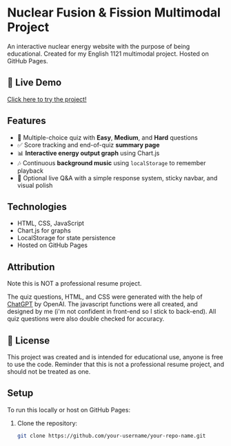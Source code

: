 # Nuclear Fusion & Fission Multimodal Project

An interactive nuclear energy website with the purpose of being educational. Created for my English 1121 multimodal project. Hosted on GitHub Pages.

## 🚀 Live Demo

[Click here to try the project!](https://jelanicreary06.github.io/eng1121-multimodal-project-fission-n-fusion/)

## Features

- 🧠 Multiple-choice quiz with **Easy**, **Medium**, and **Hard** questions
- ✅ Score tracking and end-of-quiz **summary page**
- 📊 **Interactive energy output graph** using Chart.js
- 🎶 Continuous **background music** using `localStorage` to remember playback
- 💬 Optional live Q&A with a simple response system, sticky navbar, and visual polish

## Technologies

- HTML, CSS, JavaScript
- Chart.js for graphs
- LocalStorage for state persistence
- Hosted on GitHub Pages

## Attribution

Note this is NOT a professional resume project.

The quiz questions, HTML, and CSS were generated with the help of [ChatGPT](https://openai.com/chatgpt) by OpenAI.
The javascript functions were all created, and designed by me (i'm not confident in front-end so I stick to back-end).
All quiz questions were also double checked for accuracy.

## 📄 License

This project was created and is intended for educational use, anyone is free to use the code. Reminder that this is not a professional resume project, and should not be treated as one.

## Setup

To run this locally or host on GitHub Pages:

1. Clone the repository:
   ```bash
   git clone https://github.com/your-username/your-repo-name.git